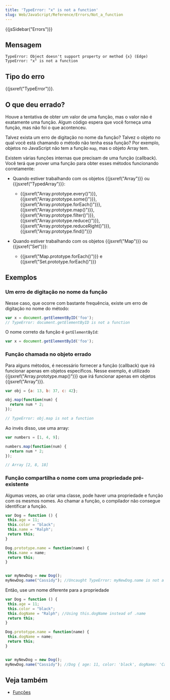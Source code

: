 ```yaml
---
title: 'TypeError: "x" is not a function'
slug: Web/JavaScript/Reference/Errors/Not_a_function
---
```

{{jsSidebar("Errors")}}

## Mensagem

```
TypeError: Object doesn't support property or method {x} (Edge)
TypeError: "x" is not a function
```

## Tipo do erro

{{jsxref("TypeError")}}.

## O que deu errado?

Houve a tentativa de obter um valor de uma função, mas o valor não é exatamente uma função. Algum código espera que você forneça uma função, mas não foi o que acontenceu.

Talvez exista um erro de digitação no nome da função? Talvez o objeto no qual você está chamando o método não tenha essa função? Por exemplo, objetos no JavaScript não tem a função `map`, mas o objeto Array tem.

Existem várias funções internas que precisam de uma função (callback). Você terá que prover uma função para obter esses métodos funcionando corretamente:

- Quando estiver trabalhando com os objetos {{jsxref("Array")}} ou {{jsxref("TypedArray")}}:

  - {{jsxref("Array.prototype.every()")}}, {{jsxref("Array.prototype.some()")}}, {{jsxref("Array.prototype.forEach()")}}, {{jsxref("Array.prototype.map()")}}, {{jsxref("Array.prototype.filter()")}}, {{jsxref("Array.prototype.reduce()")}}, {{jsxref("Array.prototype.reduceRight()")}}, {{jsxref("Array.prototype.find()")}}

- Quando estiver trabalhando com os objetos {{jsxref("Map")}} ou {{jsxref("Set")}}:

  - {{jsxref("Map.prototype.forEach()")}} e {{jsxref("Set.prototype.forEach()")}}

## Exemplos

### Um erro de digitação no nome da função

Nesse caso, que ocorre com bastante frequência, existe um erro de digitação no nome do método:

```js example-bad
var x = document.getElementByID('foo');
// TypeError: document.getElementByID is not a function
```

O nome correto da função é `getElementById`:

```js example-good
var x = document.getElementById('foo');
```

### Função chamada no objeto errado

Para alguns métodos, é necessário fornecer a função (callback) que irá funcionar apenas em objetos específicos. Nesse exemplo, é utilizado {{jsxref("Array.prototype.map()")}} que irá funcionar apenas em objetos {{jsxref("Array")}}.

```js example-bad
var obj = {a: 13, b: 37, c: 42};

obj.map(function(num) {
  return num * 2;
});

// TypeError: obj.map is not a function
```

Ao invés disso, use uma array:

```js example-good
var numbers = [1, 4, 9];

numbers.map(function(num) {
  return num * 2;
});

// Array [2, 8, 18]
```

### Função compartilha o nome com uma propriedade pré-existente

Algumas vezes, ao criar uma classe, pode haver uma propriedade e função com os mesmos nomes. Ao chamar a função, o compilador não consegue identificar a função.

```js example-bad
var Dog = function () {
 this.age = 11;
 this.color = "black";
 this.name = "Ralph";
 return this;
}

Dog.prototype.name = function(name) {
 this.name = name;
 return this;
}


var myNewDog = new Dog();
myNewDog.name("Cassidy"); //Uncaught TypeError: myNewDog.name is not a function
```

Então, use um nome diferente para a propriedade

```js example-good
var Dog = function () {
 this.age = 11;
 this.color = "black";
 this.dogName = "Ralph"; //Using this.dogName instead of .name
 return this;
}

Dog.prototype.name = function(name) {
 this.dogName = name;
 return this;
}


var myNewDog = new Dog();
myNewDog.name("Cassidy"); //Dog { age: 11, color: 'black', dogName: 'Cassidy' }
```

## Veja também

- [Funções](/pt-BR/docs/Web/JavaScript/Reference/Functions)
